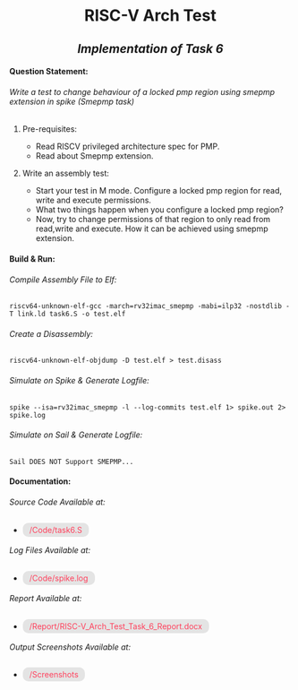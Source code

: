 # <center> RISC-V Arch Test </center>

## *<center> Implementation of Task 6 </center>*

#### Question Statement:

###### *Write a test to change behaviour of a locked pmp region using smepmp extension in spike (Smepmp task)*

1. Pre-requisites:
	- Read RISCV privileged architecture spec for PMP.
	- Read about Smepmp extension.

2. Write an assembly test:
	- Start your test in M mode. Configure a locked pmp region for read, write and execute permissions.
	- What two things happen when you configure a locked pmp region?
	-  Now, try to change permissions of that region to only read from read,write and execute. How it can be achieved using smepmp extension.

#### Build & Run:

###### *Compile Assembly File to Elf:*

```shell
riscv64-unknown-elf-gcc -march=rv32imac_smepmp -mabi=ilp32 -nostdlib -T link.ld task6.S -o test.elf
```
###### *Create a Disassembly:*

```shell
riscv64-unknown-elf-objdump -D test.elf > test.disass
```

###### *Simulate on Spike & Generate Logfile:*

```shell
spike --isa=rv32imac_smepmp -l --log-commits test.elf 1> spike.out 2> spike.log
```

###### *Simulate on Sail & Generate Logfile:*

```shell
Sail DOES NOT Support SMEPMP...
```

#### Documentation:

###### *Source Code Available at:*
-	<span style = 
			"color: rgb(255, 64, 92);
			background: rgb(228, 228, 228);
			padding: 4px 12px;
			border-radius: 10px"
		> /Code/task6.S
	</span>

###### *Log Files Available at:*
-	<span style = 
			"color: rgb(255, 64, 92);
			background: rgb(228, 228, 228);
			padding: 4px 12px;
			border-radius: 10px"
		> /Code/spike.log
	</span>

###### *Report Available at:*
-	<span style = 
			"color: rgb(255, 64, 92);
			background: rgb(228, 228, 228);
			padding: 4px 12px;
			border-radius: 10px"
		> /Report/RISC-V_Arch_Test_Task_6_Report.docx
	</span>

###### *Output Screenshots Available at:*
-	<span style = 
			"color: rgb(255, 64, 92);
			background: rgb(228, 228, 228);
			padding: 4px 12px;
			border-radius: 10px"
		> /Screenshots
	</span>